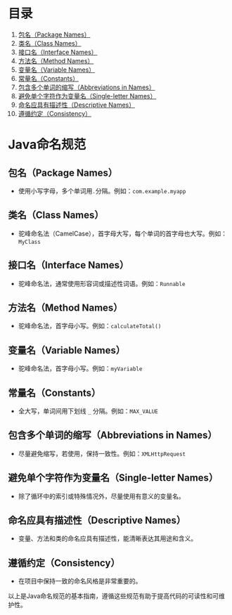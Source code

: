 # 目录

1. [包名（Package Names）](#包名package-names)
2. [类名（Class Names）](#类名class-names)
3. [接口名（Interface Names）](#接口名interface-names)
4. [方法名（Method Names）](#方法名method-names)
5. [变量名（Variable Names）](#变量名variable-names)
6. [常量名（Constants）](#常量名constants)
7. [包含多个单词的缩写（Abbreviations in Names）](#包含多个单词的缩写abbreviations-in-names)
8. [避免单个字符作为变量名（Single-letter Names）](#避免单个字符作为变量名single-letter-names)
9. [命名应具有描述性（Descriptive Names）](#命名应具有描述性descriptive-names)
10. [遵循约定（Consistency）](#遵循约定consistency)

# Java命名规范

## 包名（Package Names）
- 使用小写字母，多个单词用`.`分隔。例如：`com.example.myapp`

## 类名（Class Names）
- 驼峰命名法（CamelCase），首字母大写，每个单词的首字母也大写。例如：`MyClass`

## 接口名（Interface Names）
- 驼峰命名法，通常使用形容词或描述性词语。例如：`Runnable`

## 方法名（Method Names）
- 驼峰命名法，首字母小写。例如：`calculateTotal()`

## 变量名（Variable Names）
- 驼峰命名法，首字母小写。例如：`myVariable`

## 常量名（Constants）
- 全大写，单词间用下划线 `_` 分隔。例如：`MAX_VALUE`

## 包含多个单词的缩写（Abbreviations in Names）
- 尽量避免缩写，若使用，保持一致性。例如：`XMLHttpRequest`

## 避免单个字符作为变量名（Single-letter Names）
- 除了循环中的索引或特殊情况外，尽量使用有意义的变量名。

## 命名应具有描述性（Descriptive Names）
- 变量、方法和类的命名应具有描述性，能清晰表达其用途和含义。

## 遵循约定（Consistency）
- 在项目中保持一致的命名风格是非常重要的。

以上是Java命名规范的基本指南，遵循这些规范有助于提高代码的可读性和可维护性。